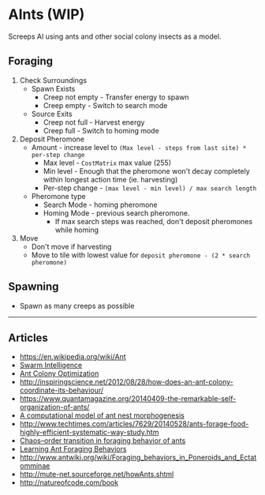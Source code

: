 # AInts (WIP)

Screeps AI using ants and other social colony insects as a model.

## Foraging

1. Check Surroundings
    - Spawn Exists
      - Creep not empty - Transfer energy to spawn
      - Creep empty - Switch to search mode
    - Source Exits
      - Creep not full - Harvest energy
      - Creep full - Switch to homing mode
2. Deposit Pheromone
    - Amount - increase level to `(Max level - steps from last site) * per-step change`
      - Max level - `CostMatrix` max value (255)
      - Min level - Enough that the pheromone won't decay completely within longest action time (ie. harvesting)
      - Per-step change - `(max level - min level) / max search length`
    - Pheromone type
      - Search Mode - homing pheromone
      - Homing Mode - previous search pheromone.
        - If max search steps was reached, don't deposit pheromones while homing
3. Move
    - Don't move if harvesting
    - Move to tile with lowest value for `deposit pheromone - (2 * search pheromone)`

## Spawning

- Spawn as many creeps as possible

---

## Articles

- https://en.wikipedia.org/wiki/Ant
- [Swarm Intelligence](https://en.wikipedia.org/wiki/Swarm_intelligence)
- [Ant Colony Optimization](https://en.wikipedia.org/wiki/Ant_colony_optimization_algorithms)
- http://inspiringscience.net/2012/08/28/how-does-an-ant-colony-coordinate-its-behaviour/
- https://www.quantamagazine.org/20140409-the-remarkable-self-organization-of-ants/
- [A computational model of ant nest morphogenesis](https://mitpress.mit.edu/sites/default/files/titles/alife/0262297140chap61.pdf)
- http://www.techtimes.com/articles/7629/20140528/ants-forage-food-highly-efficient-systematic-way-study.htm
- [Chaos–order transition in foraging behavior of ants](https://www.ncbi.nlm.nih.gov/pmc/articles/PMC4060675/)
- [Learning Ant Foraging Behaviors](https://cs.gmu.edu/~eclab/papers/panait04learning.pdf)
- http://www.antwiki.org/wiki/Foraging_behaviors_in_Poneroids_and_Ectatomminae
- http://mute-net.sourceforge.net/howAnts.shtml
- http://natureofcode.com/book
